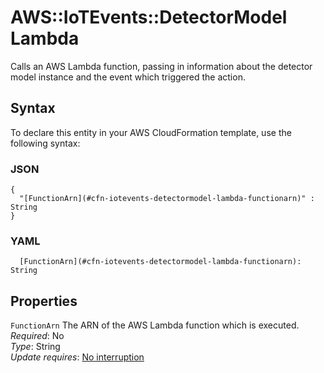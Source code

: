 # AWS::IoTEvents::DetectorModel Lambda<a name="aws-properties-iotevents-detectormodel-lambda"></a>

Calls an AWS Lambda function, passing in information about the detector model instance and the event which triggered the action\.

## Syntax<a name="aws-properties-iotevents-detectormodel-lambda-syntax"></a>

To declare this entity in your AWS CloudFormation template, use the following syntax:

### JSON<a name="aws-properties-iotevents-detectormodel-lambda-syntax.json"></a>

```
{
  "[FunctionArn](#cfn-iotevents-detectormodel-lambda-functionarn)" : String
}
```

### YAML<a name="aws-properties-iotevents-detectormodel-lambda-syntax.yaml"></a>

```
  [FunctionArn](#cfn-iotevents-detectormodel-lambda-functionarn): String
```

## Properties<a name="aws-properties-iotevents-detectormodel-lambda-properties"></a>

`FunctionArn`  <a name="cfn-iotevents-detectormodel-lambda-functionarn"></a>
The ARN of the AWS Lambda function which is executed\.  
*Required*: No  
*Type*: String  
*Update requires*: [No interruption](https://docs.aws.amazon.com/AWSCloudFormation/latest/UserGuide/using-cfn-updating-stacks-update-behaviors.html#update-no-interrupt)